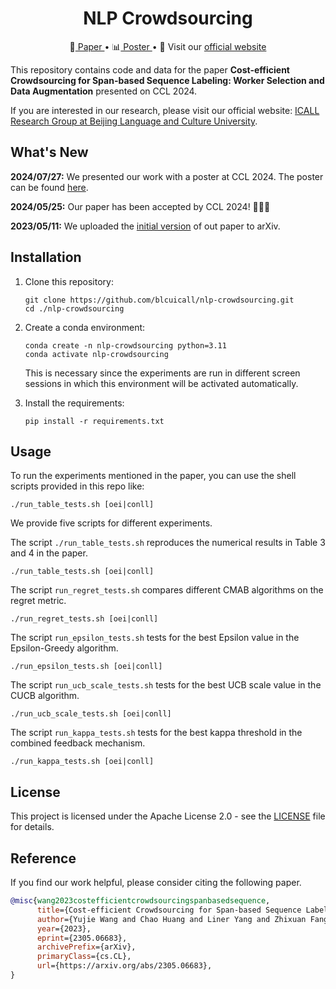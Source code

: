 <h1 align="center" > NLP Crowdsourcing </h1>

<p align="center">
 📝<a href="https://arxiv.org/abs/2305.06683" target="_blank"> Paper </a> • 📊<a href="./nlp_crowdsourcing_poster.pdf" target="_blank"> Poster </a> • 👋 Visit our <a href="https://blcuicall.org/" target="_blank">official website</a>
</p>

This repository contains code and data for the paper **Cost-efficient Crowdsourcing for Span-based Sequence Labeling: Worker Selection and Data Augmentation** presented on CCL 2024. 

If you are interested in our research, please visit our official website: [ICALL Research Group at Beijing Language and Culture University](https://blcuicall.org/).


## What's New

**2024/07/27:** We presented our work with a poster at CCL 2024. The poster can be found [here](nlp_crowdsourcing_poster.pdf).

**2024/05/25:** Our paper has been accepted by CCL 2024! 🎉🎉🎉

**2023/05/11:** We uploaded the [initial version](https://arxiv.org/abs/2305.06683v1) of out paper to arXiv.

## Installation

1. Clone this repository:
    ```shell
    git clone https://github.com/blcuicall/nlp-crowdsourcing.git
    cd ./nlp-crowdsourcing
    ```
2. Create a conda environment:
    ```shell
    conda create -n nlp-crowdsourcing python=3.11
    conda activate nlp-crowdsourcing
    ```
   This is necessary since the experiments are run in different screen sessions in which this environment will be activated automatically.

3. Install the requirements:
    ```shell
    pip install -r requirements.txt
    ```

## Usage

To run the experiments mentioned in the paper, you can use the shell scripts provided in this repo like:

```shell
./run_table_tests.sh [oei|conll]
```

We provide five scripts for different experiments.

The script `./run_table_tests.sh` reproduces the numerical results in Table 3 and 4 in the paper. 
```shell
./run_table_tests.sh [oei|conll]
```

The script `run_regret_tests.sh` compares different CMAB algorithms on the regret metric. 
```shell
./run_regret_tests.sh [oei|conll]
```

The script `run_epsilon_tests.sh` tests for the best Epsilon value in the Epsilon-Greedy algorithm. 
```shell
./run_epsilon_tests.sh [oei|conll]
```

The script `run_ucb_scale_tests.sh` tests for the best UCB scale value in the CUCB algorithm. 
```shell
./run_ucb_scale_tests.sh [oei|conll]
```

The script `run_kappa_tests.sh` tests for the best kappa threshold in the combined feedback mechanism.
```shell
./run_kappa_tests.sh [oei|conll]
```

## License

This project is licensed under the Apache License 2.0 - see the [LICENSE](LICENSE) file for details.

## Reference

If you find our work helpful, please consider citing the following paper.

```bibtex
@misc{wang2023costefficientcrowdsourcingspanbasedsequence,
      title={Cost-efficient Crowdsourcing for Span-based Sequence Labeling: Worker Selection and Data Augmentation}, 
      author={Yujie Wang and Chao Huang and Liner Yang and Zhixuan Fang and Yaping Huang and Yang Liu and Erhong Yang},
      year={2023},
      eprint={2305.06683},
      archivePrefix={arXiv},
      primaryClass={cs.CL},
      url={https://arxiv.org/abs/2305.06683}, 
}
```